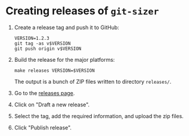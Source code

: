 # Creating releases of `git-sizer`

1.  Create a release tag and push it to GitHub:

        VERSION=1.2.3
        git tag -as v$VERSION
        git push origin v$VERSION

2.  Build the release for the major platforms:

        make releases VERSION=$VERSION

    The output is a bunch of ZIP files written to directory `releases/`.

3.  Go to the [releases page](https://github.com/github/git-sizer/releases).

4.  Click on "Draft a new release".

5.  Select the tag, add the required information, and upload the zip files.

6.  Click "Publish release".
